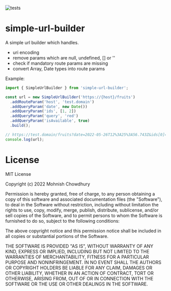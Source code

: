 ![tests](https://github.com/babymechanic/url-builder/actions/workflows/run-tests.yml/badge.svg)

# simple-url-builder

A simple url builder which handles.

- uri encoding
- remove params which are null, undefined, [] or ''
- check if mandatory route params are missing
- convert Array, Date types into route params

Example:

```typescript
import { SimpleUrlBuilder } from 'simple-url-builder';

const url = new SimpleUrlBuilder('https://{host}/fruits')
  .addRouteParam('host', 'test.domain')
  .addQueryParam('date', new Date())
  .addQueryParam('ids', [1, 2])
  .addQueryParam('query', 'red')
  .addQueryParam('isAvailable', true)
  .build();

// https://test.domain/fruits?date=2022-05-26T12%3A25%3A56.743Z&ids[0]=1&ids[1]=2&query=red&isAvailable=true
console.log(url);
```

# License

MIT License

Copyright (c) 2022 Mohnish Chowdhury

Permission is hereby granted, free of charge, to any person obtaining a copy
of this software and associated documentation files (the "Software"), to deal
in the Software without restriction, including without limitation the rights
to use, copy, modify, merge, publish, distribute, sublicense, and/or sell
copies of the Software, and to permit persons to whom the Software is
furnished to do so, subject to the following conditions:

The above copyright notice and this permission notice shall be included in all
copies or substantial portions of the Software.

THE SOFTWARE IS PROVIDED "AS IS", WITHOUT WARRANTY OF ANY KIND, EXPRESS OR
IMPLIED, INCLUDING BUT NOT LIMITED TO THE WARRANTIES OF MERCHANTABILITY,
FITNESS FOR A PARTICULAR PURPOSE AND NONINFRINGEMENT. IN NO EVENT SHALL THE
AUTHORS OR COPYRIGHT HOLDERS BE LIABLE FOR ANY CLAIM, DAMAGES OR OTHER
LIABILITY, WHETHER IN AN ACTION OF CONTRACT, TORT OR OTHERWISE, ARISING FROM,
OUT OF OR IN CONNECTION WITH THE SOFTWARE OR THE USE OR OTHER DEALINGS IN THE
SOFTWARE.
